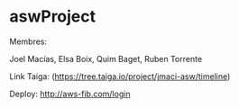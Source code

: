 # aswProject

Membres:

Joel Macías, 
Elsa Boix,
Quim Baget,
Ruben Torrente

Link Taiga: (https://tree.taiga.io/project/jmaci-asw/timeline)

Deploy: http://aws-fib.com/login

